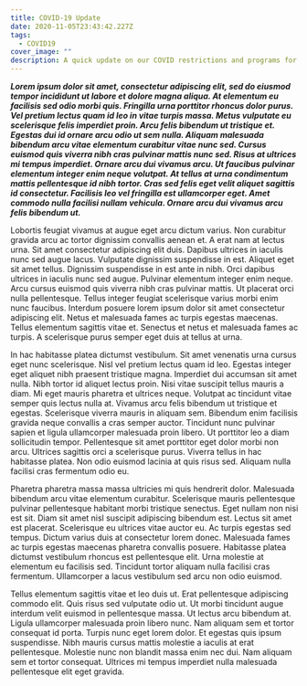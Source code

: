 ```yaml
---
title: COVID-19 Update
date: 2020-11-05T23:43:42.227Z
tags:
  - COVID19
cover_image: ""
description: A quick update on our COVID restrictions and programs for 2020.
---
```

***Lorem ipsum dolor sit amet, consectetur adipiscing elit, sed do eiusmod tempor incididunt ut labore et dolore magna aliqua. At elementum eu facilisis sed odio morbi quis. Fringilla urna porttitor rhoncus dolor purus. Vel pretium lectus quam id leo in vitae turpis massa. Metus vulputate eu scelerisque felis imperdiet proin. Arcu felis bibendum ut tristique et. Egestas dui id ornare arcu odio ut sem nulla. Aliquam malesuada bibendum arcu vitae elementum curabitur vitae nunc sed. Cursus euismod quis viverra nibh cras pulvinar mattis nunc sed. Risus at ultrices mi tempus imperdiet. Ornare arcu dui vivamus arcu. Ut faucibus pulvinar elementum integer enim neque volutpat. At tellus at urna condimentum mattis pellentesque id nibh tortor. Cras sed felis eget velit aliquet sagittis id consectetur. Facilisis leo vel fringilla est ullamcorper eget. Amet commodo nulla facilisi nullam vehicula. Ornare arcu dui vivamus arcu felis bibendum ut.***

Lobortis feugiat vivamus at augue eget arcu dictum varius. Non curabitur gravida arcu ac tortor dignissim convallis aenean et. A erat nam at lectus urna. Sit amet consectetur adipiscing elit duis. Dapibus ultrices in iaculis nunc sed augue lacus. Vulputate dignissim suspendisse in est. Aliquet eget sit amet tellus. Dignissim suspendisse in est ante in nibh. Orci dapibus ultrices in iaculis nunc sed augue. Pulvinar elementum integer enim neque. Arcu cursus euismod quis viverra nibh cras pulvinar mattis. Ut placerat orci nulla pellentesque. Tellus integer feugiat scelerisque varius morbi enim nunc faucibus. Interdum posuere lorem ipsum dolor sit amet consectetur adipiscing elit. Netus et malesuada fames ac turpis egestas maecenas. Tellus elementum sagittis vitae et. Senectus et netus et malesuada fames ac turpis. A scelerisque purus semper eget duis at tellus at urna.

In hac habitasse platea dictumst vestibulum. Sit amet venenatis urna cursus eget nunc scelerisque. Nisl vel pretium lectus quam id leo. Egestas integer eget aliquet nibh praesent tristique magna. Imperdiet dui accumsan sit amet nulla. Nibh tortor id aliquet lectus proin. Nisi vitae suscipit tellus mauris a diam. Mi eget mauris pharetra et ultrices neque. Volutpat ac tincidunt vitae semper quis lectus nulla at. Vivamus arcu felis bibendum ut tristique et egestas. Scelerisque viverra mauris in aliquam sem. Bibendum enim facilisis gravida neque convallis a cras semper auctor. Tincidunt nunc pulvinar sapien et ligula ullamcorper malesuada proin libero. Ut porttitor leo a diam sollicitudin tempor. Pellentesque sit amet porttitor eget dolor morbi non arcu. Ultrices sagittis orci a scelerisque purus. Viverra tellus in hac habitasse platea. Non odio euismod lacinia at quis risus sed. Aliquam nulla facilisi cras fermentum odio eu.

Pharetra pharetra massa massa ultricies mi quis hendrerit dolor. Malesuada bibendum arcu vitae elementum curabitur. Scelerisque mauris pellentesque pulvinar pellentesque habitant morbi tristique senectus. Eget nullam non nisi est sit. Diam sit amet nisl suscipit adipiscing bibendum est. Lectus sit amet est placerat. Scelerisque eu ultrices vitae auctor eu. Ac turpis egestas sed tempus. Dictum varius duis at consectetur lorem donec. Malesuada fames ac turpis egestas maecenas pharetra convallis posuere. Habitasse platea dictumst vestibulum rhoncus est pellentesque elit. Urna molestie at elementum eu facilisis sed. Tincidunt tortor aliquam nulla facilisi cras fermentum. Ullamcorper a lacus vestibulum sed arcu non odio euismod.

Tellus elementum sagittis vitae et leo duis ut. Erat pellentesque adipiscing commodo elit. Quis risus sed vulputate odio ut. Ut morbi tincidunt augue interdum velit euismod in pellentesque massa. Ut lectus arcu bibendum at. Ligula ullamcorper malesuada proin libero nunc. Nam aliquam sem et tortor consequat id porta. Turpis nunc eget lorem dolor. Et egestas quis ipsum suspendisse. Nibh mauris cursus mattis molestie a iaculis at erat pellentesque. Molestie nunc non blandit massa enim nec dui. Nam aliquam sem et tortor consequat. Ultrices mi tempus imperdiet nulla malesuada pellentesque elit eget gravida.